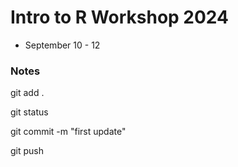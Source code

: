 # Intro to R Workshop 2024

- September 10 - 12

### Notes


git add .

git status

git commit -m "first update"

git push